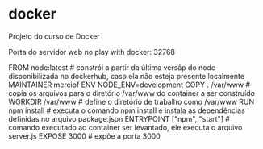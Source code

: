 # docker
Projeto do curso de Docker

Porta do servidor web no play with docker: 32768


FROM node:latest # constrói a partir da última versãp do node disponibilizada no dockerhub, caso ela não esteja presente localmente 
MAINTAINER merciof 
ENV NODE_ENV=development
COPY . /var/www # copia os arquivos para o diretório /var/www do container a ser construído
WORKDIR /var/www # define o diretório de trabalho como /var/www
RUN npm install # executa o comando npm install e instala as dependências definidas no arquivo package.json
ENTRYPOINT ["npm", "start"] # comando executado ao container ser levantado, ele executa o arquivo server.js 
EXPOSE 3000 # expõe a porta 3000

